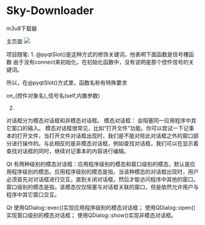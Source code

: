 # Sky-Downloader
m3u8下载器


主页面
![
](image.png)


项目随笔:
1.
@pyqtSlot()是这种方式的修饰关键词，他表明下面函数是信号槽函数
由于没有connect来初始化，在初始化函数中，没有说明是那个控件信号的关键词。

所以，在@pyqtSlot()方式里，函数名称有特殊要求

on_(控件对象名)_信号名(self,内置参数)

2.
对话框分为模态对话框和非模态对话框。
模态对话框： 会阻塞同一应用程序中其它窗口的输入。 模态对话框很常见，比如“打开文件”功能。你可以尝试一下记事本的打开文件，当打开文件对话框出现时，我们是不能对除此对话框之外的窗口部分进行操作的。与此相反的是非模态对话框，例如查找对话框，我们可以在显示着查找对话框的同时，继续对记事本的内容进行编辑。

Qt 有两种级别的模态对话框：应用程序级别的模态和窗口级别的模态，默认是应用程序级别的模态。应用程序级别的模态是指，当该种模态的对话框出现时，用户必须首先对对话框进行交互，直到关闭对话框，然后才能访问程序中其他的窗口。窗口级别的模态是指，该模态仅仅阻塞与对话框关联的窗口，但是依然允许用户与程序中其它窗口交互。

Qt 使用QDialog::exec()实现应用程序级别的模态对话框；
使用QDialog::open()实现窗口级别的模态对话框；
使用QDialog::show()实现非模态对话框。